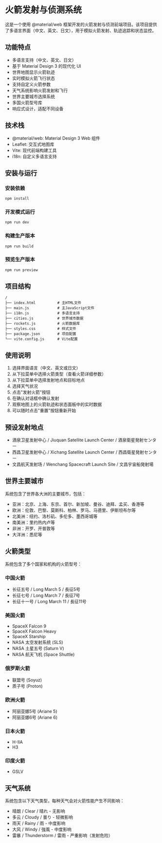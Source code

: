 # 火箭发射与侦测系统

这是一个使用 @material/web 框架开发的火箭发射与侦测前端项目。该项目提供了多语言界面（中文、英文、日文），用于模拟火箭发射、轨迹追踪和状态监控。

## 功能特点

- 多语言支持（中文、英文、日文）
- 基于 Material Design 3 的现代化 UI
- 世界地图显示火箭轨迹
- 实时模拟火箭飞行状态
- 支持自定义火箭参数
- 天气系统影响火箭发射和飞行
- 世界主要城市选择系统
- 多国火箭型号库
- 响应式设计，适配不同设备

## 技术栈

- @material/web: Material Design 3 Web 组件
- Leaflet: 交互式地图库
- Vite: 现代前端构建工具
- i18n: 自定义多语言支持

## 安装与运行

### 安装依赖

```bash
npm install
```

### 开发模式运行

```bash
npm run dev
```

### 构建生产版本

```bash
npm run build
```

### 预览生产版本

```bash
npm run preview
```

## 项目结构

```
/
├── index.html          # 主HTML文件
├── main.js             # 主JavaScript文件
├── i18n.js             # 多语言支持
├── cities.js           # 世界城市数据
├── rockets.js          # 火箭数据库
├── styles.css          # 样式文件
├── package.json        # 项目配置
└── vite.config.js      # Vite配置
```

## 使用说明

1. 选择界面语言（中文、英文或日文）
2. 从下拉菜单中选择火箭类型（查看火箭详细参数）
3. 从下拉菜单中选择发射地点和目标地点
5. 选择天气状况
6. 点击"发射火箭"按钮
7. 在确认对话框中确认发射
8. 观察地图上的火箭轨迹和状态面板中的实时数据
9. 可以随时点击"重置"按钮重新开始

## 预设发射地点

- 酒泉卫星发射中心 / Jiuquan Satellite Launch Center / 酒泉衛星発射センター
- 西昌卫星发射中心 / Xichang Satellite Launch Center / 西昌衛星発射センター
- 文昌航天发射场 / Wenchang Spacecraft Launch Site / 文昌宇宙船発射場

## 世界主要城市

系统包含了世界各大洲的主要城市，包括：

- 亚洲：北京、上海、东京、首尔、新加坡、曼谷、迪拜、孟买、香港等
- 欧洲：伦敦、巴黎、莫斯科、柏林、罗马、马德里、伊斯坦布尔等
- 北美洲：纽约、洛杉矶、多伦多、墨西哥城等
- 南美洲：里约热内卢等
- 非洲：开罗、开普敦等
- 大洋洲：悉尼等

## 火箭类型

系统包含了多个国家和机构的火箭型号：

### 中国火箭
- 长征五号 / Long March 5 / 長征5号
- 长征七号 / Long March 7 / 長征7号
- 长征十一号 / Long March 11 / 長征11号

### 美国火箭
- SpaceX Falcon 9
- SpaceX Falcon Heavy
- SpaceX Starship
- NASA 太空发射系统 (SLS)
- NASA 土星五号 (Saturn V)
- NASA 航天飞机 (Space Shuttle)

### 俄罗斯火箭
- 联盟号 (Soyuz)
- 质子号 (Proton)

### 欧洲火箭
- 阿丽亚娜5号 (Ariane 5)
- 阿丽亚娜6号 (Ariane 6)

### 日本火箭
- H-IIA
- H3

### 印度火箭
- GSLV

## 天气系统

系统包含以下天气类型，每种天气会对火箭性能产生不同影响：

- 晴朗 / Clear / 晴れ - 无影响
- 多云 / Cloudy / 曇り - 轻微影响
- 雨天 / Rainy / 雨 - 中度影响
- 大风 / Windy / 強風 - 中度影响
- 雷暴 / Thunderstorm / 雷雨 - 严重影响（发射危险）
